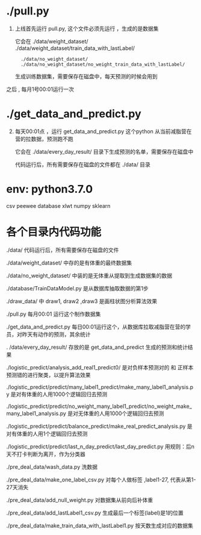 #  ./pull.py
1. 上线首先运行 pull.py, 这个文件必须先运行 ，生成的是数据集

   它会在 ./data/weight_dataset/
         ./data/weight_dataset/train_data_with_lastLabel/
         
         ./data/no_weight_dataset/
         ./data/no_weight_dataset/no_weight_train_data_with_lastLabel/
         
   生成训练数据集，需要保存在磁盘中，每天预测的时候会用到   
  
  之后 , 每月1号00:01运行一次

#  ./get_data_and_predict.py 
2. 每天00:01点 ，运行 get_data_and_predict.py 
   这个python 从当前减脂营在营的拉数据，预测跑不跑
   
   它会在 ./data/every_day_result/
         目录下生成预测的名单，需要保存在磁盘中

   
   代码运行后，所有需要保存在磁盘的文件都在 ./data/ 目录
   
#  env: python3.7.0
csv peewee database xlwt numpy sklearn


#  各个目录内代码功能
  ./data/  代码运行后，所有需要保存在磁盘的文件
  
  ./data/weight_dataset/
    中存的是有体重的最终数据集
    
  ./data/no_weight_dataset/ 中装的是无体重从提取到生成数据集的数据
  
  ./database/TrainDataModel.py 
    是从数据库抽取数据的第1步
  
  ./draw_data/ 中 draw1, draw2 ,draw3 
    是画柱状图分析算法效果
  
  ./pull.py
    每月00:01 运行这个制作数据集
  
  ./get_data_and_predict.py 
    每日00:01运行这个，从数据库拉取减脂营在营的学员，对昨天有动作的预测，其余统计
    
  . /data/every_day_result/
    存放的是 get_data_and_predict 生成的预测和统计结果
  
  ./logistic_predict/analysis_add_real1_predict0/ 
    是对负样本预测对的 和 正样本预测错的进行聚类，以提升算法效果
  
  ./logistic_predict/predict/many_label1_predict/make_many_label1_analysis.py 
    是对有体重的人用1000个逻辑回归去预测
    
  ./logistic_predict/predict/no_weight_many_label1_predict/no_weight_make_many_label1_analysis.py
     是对无体重的人用1000个逻辑回归去预测
     
  ./logistic_predict/predict/balance_predict/make_real_predict_analysis.py
     是对有体重的人用1个逻辑回归去预测
  
  ./logistic_predict/predict/last_n_day_predict/last_day_predict.py
     用规则：后n天不打卡判断为离开，作为分类器
    
     
     
  ./pre_deal_data/wash_data.py  洗数据
  
  ./pre_deal_data/make_one_label_csv.py  对每个人做标签 ,label1-27, 代表从第1-27天消失
  
  ./pre_deal_data/add_null_weight.py 对数据集从前向后补体重
  
  ./pre_deal_data/add_lastLabel1_csv.py 生成最后一个标签(label)是1的位置
  
  ./pre_deal_data/make_train_data_with_lastLabel1.py  按天数生成对应的数据集
  
  
    

   
  


